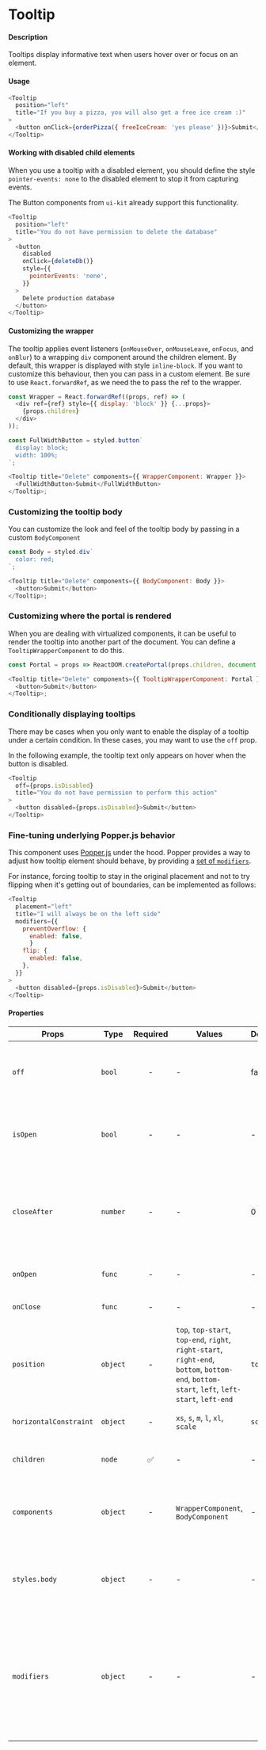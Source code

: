 # Tooltip

#### Description

Tooltips display informative text when users hover over or focus on an element.

#### Usage

```js
<Tooltip
  position="left"
  title="If you buy a pizza, you will also get a free ice cream :)"
>
  <button onClick={orderPizza({ freeIceCream: 'yes please' })}>Submit</button>
</Tooltip>
```

#### Working with disabled child elements

When you use a tooltip with a disabled element, you should define the style `pointer-events: none` to the disabled element to stop it from capturing events.

The Button components from `ui-kit` already support this functionality.

```js
<Tooltip
  position="left"
  title="You do not have permission to delete the database"
>
  <button
    disabled
    onClick={deleteDb()}
    style={{
      pointerEvents: 'none',
    }}
  >
    Delete production database
  </button>
</Tooltip>
```

#### Customizing the wrapper

The tooltip applies event listeners (`onMouseOver`, `onMouseLeave`, `onFocus`, and `onBlur`) to a wrapping `div` component around the children element. By default, this wrapper is displayed with style `inline-block`. If you want to customize this behaviour, then you can pass in a custom element. Be sure to use `React.forwardRef`, as we need the to pass the ref to the wrapper.

```js
const Wrapper = React.forwardRef((props, ref) => (
  <div ref={ref} style={{ display: 'block' }} {...props}>
    {props.children}
  </div>
));

const FullWidthButton = styled.button`
  display: block;
  width: 100%;
`;

<Tooltip title="Delete" components={{ WrapperComponent: Wrapper }}>
  <FullWidthButton>Submit</FullWidthButton>
</Tooltip>;
```

### Customizing the tooltip body

You can customize the look and feel of the tooltip body by passing in a custom `BodyComponent`

```js
const Body = styled.div`
  color: red;
`;

<Tooltip title="Delete" components={{ BodyComponent: Body }}>
  <button>Submit</button>
</Tooltip>;
```

### Customizing where the portal is rendered

When you are dealing with virtualized components, it can be useful to render the tooltip into another part of the document. You can define a `TooltipWrapperComponent` to do this.

```js
const Portal = props => ReactDOM.createPortal(props.children, document.body);

<Tooltip title="Delete" components={{ TooltipWrapperComponent: Portal }}>
  <button>Submit</button>
</Tooltip>;
```

### Conditionally displaying tooltips

There may be cases when you only want to enable the display of a tooltip under a certain condition. In these cases, you may want to use the `off` prop.

In the following example, the tooltip text only appears on hover when the button is disabled.

```js
<Tooltip
  off={props.isDisabled}
  title="You do not have permission to perform this action"
>
  <button disabled={props.isDisabled}>Submit</button>
</Tooltip>
```

### Fine-tuning underlying Popper.js behavior

This component uses [Popper.js](https://popper.js.org/) under the hood. Popper provides a way to adjust how tooltip element should behave, by providing a [set of `modifiers`][modifiers-doc].

For instance, forcing tooltip to stay in the original placement and not to try flipping when it's getting out of boundaries, can be implemented as follows:

```js
<Tooltip
  placement="left"
  title="I will always be on the left side"
  modifiers={{
    preventOverflow: {
      enabled: false,
      }
    flip: {
      enabled: false,
    },
  }}
>
  <button disabled={props.isDisabled}>Submit</button>
</Tooltip>
```

#### Properties

| Props                  | Type     | Required | Values                                                                                                                                       | Default | Description                                                                                                                                                 |
| ---------------------- | -------- | :------: | -------------------------------------------------------------------------------------------------------------------------------------------- | ------- | ----------------------------------------------------------------------------------------------------------------------------------------------------------- |
| `off`                  | `bool`   |    -     | -                                                                                                                                            | false   | Whether or not the tooltip opens and closes as a result of event listeners.                                                                                 |
| `isOpen`               | `bool`   |    -     | -                                                                                                                                            | -       | If passed, the tooltip's open and closed states are controlled by this prop                                                                                 |
| `closeAfter`           | `number` |    -     | -                                                                                                                                            | 0       | Delay (in milliseconds) between the end of the user interaction, and the closing of the tooltip                                                             |
| `onOpen`               | `func`   |    -     | -                                                                                                                                            | -       | Called when the tooltip is opened                                                                                                                           |
| `onClose`              | `func`   |    -     | -                                                                                                                                            | -       | Called after the tooltip is closed                                                                                                                          |
| `position`             | `object` |    -     | `top`, `top-start`, `top-end`, `right`, `right-start`, `right-end`, `bottom`, `bottom-end`, `bottom-start`, `left`, `left-start`, `left-end` | `top`   | How the tooltip is positioned relative to the child element                                                                                                 |
| `horizontalConstraint` | `object` |    -     | `xs`, `s`, `m`, `l`, `xl`, `scale`                                                                                                           | `scale` | Horizontal size limit of the tooltip                                                                                                                        |
| `children`             | `node`   |    ✅    | -                                                                                                                                            | -       | Content rendered within the tooltip                                                                                                                         |
| `components`           | `object` |    -     | `WrapperComponent`, `BodyComponent`                                                                                                          | -       | If passed, the tooltip will wrap your component with this element                                                                                           |
| `styles.body`          | `object` |    -     | -                                                                                                                                            | -       | If passed, these styles will be spread onto the div surrounding the tooltip body                                                                            |
| `modifiers`            | `object` |    -     | -                                                                                                                                            | -       | Provides a way to fine-tune an appearance of underlying Popper tooltip element. For more information, please check [Popper.js documentation][modifiers-doc] |
|                        |          |          |                                                                                                                                              |         |                                                                                                                                                             |

[modifiers-doc]: https://popper.js.org/popper-documentation.html#modifiers
